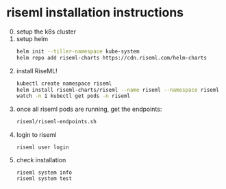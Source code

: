 # riseml installation instructions

0. setup the k8s cluster
1. setup helm
    ```bash
    helm init --tiller-namespace kube-system
    helm repo add riseml-charts https://cdn.riseml.com/helm-charts
    ```
2. install RiseML!
    ```bash
    kubectl create namespace riseml
    helm install riseml-charts/riseml --name riseml --namespace riseml -f riseml/riseml-config.yml
    watch -n 1 kubectl get pods -n riseml
    ```
3. once all riseml pods are running, get the endpoints:
    ```bash
    riseml/riseml-endpoints.sh
    ```
4. login to riseml
    ```
    riseml user login
    ```
5. check installation
    ```
    riseml system info
    riseml system test
    ```

